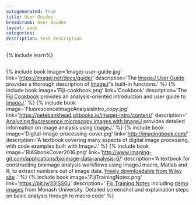 ```yaml
---
autogenerated: true
title: User Guides
breadcrumb: User Guides
layout: page
categories: 
description: test description
---
```


{% include learn%}


<div style="display: table">

{% include book image='Imagej-user-guide.jpg' link='https://imagej.net/docs/guide/' description='The [ImageJ User Guide](https://imagej.net/docs/guide/) provides a thorough description of [ImageJ](ImageJ)"s built-in functions.' %} {% include book image='Fiji-cookbook.png' link='Cookbook' description='The [Fiji Cookbook](Cookbook) provides an analysis-oriented introduction and user guide to [ImageJ](ImageJ).' %} {% include book image='FluorescenceImageAnalysisIntro\_copy.jpg' link='https://petebankhead.gitbooks.io/imagej-intro/content/' description=' [Analyzing fluorescence microscopy images with ImageJ](https://petebankhead.gitbooks.io/imagej-intro/content/) provides detailed information on image analysis using [ImageJ](ImageJ).' %} {% include book image='Digital-image-processing-cover.jpg' link='http://imagingbook.com/' description='A textbook covering many aspects of digital image processing, with code examples built with ImageJ.' %} {% include book image='BIASbookCover2016.png' link='http://www.imaging-git.com/applications/bioimage-data-analysis-0/' description='A textbook for constructing bioimage analysis workflows using ImageJ macro, Matlab and R, to extract numbers out of image data. [Freely downloadable from Wiley site](http://www.imaging-git.com/applications/bioimage-data-analysis-0/) .' %} {% include book image='FijiTrainingNotes.png' link='https://bit.ly/33ISS0u' description=' [Fiji Training Notes](https://bit.ly/33ISS0u) including [demo images](https://bit.ly/3ffrJZs) from Monash University. Detailed screenshot and explaination steps on basic analysis through to macro code' %}

</div>
